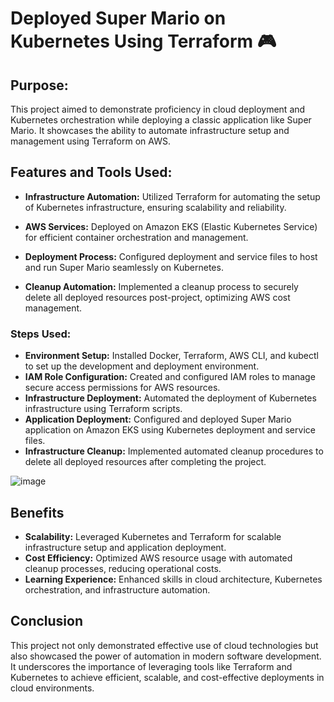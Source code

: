 # Deployed Super Mario on Kubernetes Using Terraform 🎮

## Purpose:
This project aimed to demonstrate proficiency in cloud deployment and Kubernetes orchestration while deploying a classic application like Super Mario. It showcases the ability to automate infrastructure setup and management using Terraform on AWS.

## Features and Tools Used:

- **Infrastructure Automation:** Utilized Terraform for automating the setup of Kubernetes infrastructure, ensuring scalability and reliability.

- **AWS Services:** Deployed on Amazon EKS (Elastic Kubernetes Service) for efficient container orchestration and management.

- **Deployment Process:** Configured deployment and service files to host and run Super Mario seamlessly on Kubernetes.

- **Cleanup Automation:** Implemented a cleanup process to securely delete all deployed resources post-project, optimizing AWS cost management.

### Steps Used:

- **Environment Setup:** Installed Docker, Terraform, AWS CLI, and kubectl to set up the development and deployment environment.
- **IAM Role Configuration:** Created and configured IAM roles to manage secure access permissions for AWS resources.
- **Infrastructure Deployment:** Automated the deployment of Kubernetes infrastructure using Terraform scripts.
- **Application Deployment:** Configured and deployed Super Mario application on Amazon EKS using Kubernetes deployment and service files.
- **Infrastructure Cleanup:** Implemented automated cleanup procedures to delete all deployed resources after completing the project.

![image](https://github.com/mr-blogger-sg/Super-Mario-on-Kubernetes-using-Terraform/assets/53033920/19302197-090e-4eaf-9212-4daf9cb993e5)


## Benefits

- **Scalability:** Leveraged Kubernetes and Terraform for scalable infrastructure setup and application deployment.
- **Cost Efficiency:** Optimized AWS resource usage with automated cleanup processes, reducing operational costs.
- **Learning Experience:** Enhanced skills in cloud architecture, Kubernetes orchestration, and infrastructure automation.


## Conclusion

This project not only demonstrated effective use of cloud technologies but also showcased the power of automation in modern software development. It underscores the importance of leveraging tools like Terraform and Kubernetes to achieve efficient, scalable, and cost-effective deployments in cloud environments.
